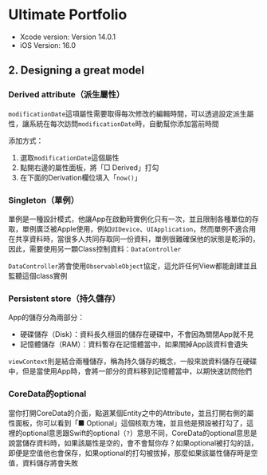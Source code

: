 # Ultimate Portfolio

- Xcode version: Version 14.0.1
- iOS Version: 16.0

## 2. Designing a great model

### Derived attribute（派生屬性）

`modificationDate`這項屬性需要取得每次修改的編輯時間，可以透過設定派生屬性，讓系統在每次訪問`modificationDate`時，自動幫你添加當前時間

添加方式：

1. 選取`modificationDate`這個屬性
2. 點開右邊的屬性面板，將「□ Derived」打勾
3. 在下面的Derivation欄位填入「`now()`」


### Singleton（單例）

單例是一種設計模式，他讓App在啟動時實例化只有一次，並且限制各種單位的存取，單例廣泛被Apple使用，例如`UIDevice`、`UIApplication`，然而單例不適合用在共享資料時，當很多人共同存取同一份資料，單例很難確保他的狀態是乾淨的，因此，需要使用另一顆Class控制資料：`DataController` 


`DataController`將會使用`ObservableObject`協定，這允許任何View都能創建並且監聽這個class實例


### Persistent store（持久儲存）

App的儲存分為兩部分：
- 硬碟儲存（Disk）：資料長久穩固的儲存在硬碟中，不會因為關閉App就不見
- 記憶體儲存（RAM）：資料暫存在記憶體當中，如果關掉App該資料會遺失

`viewContext`則是結合兩種儲存，稱為持久儲存的概念，一般來說資料儲存在硬碟中，但是當使用App時，會將一部分的資料移到記憶體當中，以期快速訪問他們

### CoreData的optional

當你打開CoreData的介面，點選某個Entity之中的Attribute，並且打開右側的屬性面板，你可以看到「■ Optional」這個核取方塊，並且他是預設被打勾了，這裡的optional意思跟Swift的optional（`?`）意思不同，CoreData的optional意思是說當儲存資料時，如果該屬性是空的，會不會幫你存？如果optional被打勾的話，即便是空值他也會保存，如果optional的打勾被拔掉，那麼如果該屬性儲存時是空值，資料儲存將會失敗
